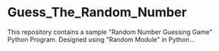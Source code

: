 # Guess_The_Random_Number
This repository contains a sample "Random Number Guessing Game"  Python Program. Designed using "Random Module" in Python...
